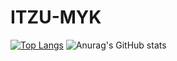 # ITZU-MYK
[![Top Langs](https://github-readme-stats.vercel.app/api/top-langs/?username=ITZU-MYK-OFFICIAL)](https://github.com/anuraghazra/github-readme-stats)
![Anurag's GitHub stats](https://github-readme-stats.vercel.app/api?username=ITZU-MYK-OFFICIAL&count_private=true&theme=cobalt&show_icons=true)
